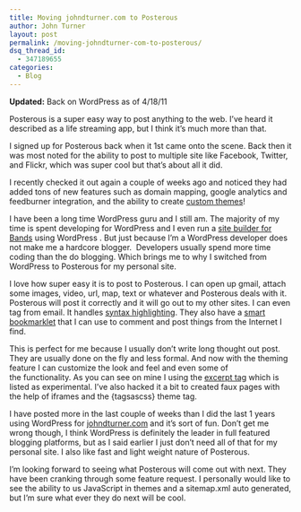 ```yaml
---
title: Moving johndturner.com to Posterous
author: John Turner
layout: post
permalink: /moving-johndturner-com-to-posterous/
dsq_thread_id:
  - 347189655
categories:
  - Blog
---
```

**Updated:** Back on WordPress as of 4/18/11

Posterous is a super easy way to post anything to the web. I&#8217;ve heard it described as a life streaming app, but I think it&#8217;s much more than that.

I signed up for Posterous back when it 1st came onto the scene. Back then it was most noted for the ability to post to multiple site like Facebook, Twitter, and Flickr, which was super cool but that&#8217;s about all it did.

I recently checked it out again a couple of weeks ago and noticed they had added tons of new features such as domain mapping, google analytics and feedburner integration, and the ability to create [custom themes][1]!

I have been a long time WordPress guru and I still am. The majority of my time is spent developing for WordPress and I even run a [site builder for Bands][2] using WordPress . But just because I&#8217;m a WordPress developer does not make me a hardcore blogger.  Developers usually spend more time coding than the do blogging. Which brings me to why I switched from WordPress to Posterous for my personal site.

I love how super easy it is to post to Posterous. I can open up gmail, attach some images, video, url, map, text or whatever and Posterous deals with it. Posterous will post it correctly and it will go out to my other sites. I can even tag from email. It handles [syntax highlighting][3]. They also have a [smart bookmarklet][4] that I can use to comment and post things from the Internet I find.

This is perfect for me because I usually don&#8217;t write long thought out post. They are usually done on the fly and less formal. And now with the theming feature I can customize the look and feel and even some of the functionality. As you can see on mine I using the [excerpt tag][5] which is listed as experimental. I&#8217;ve also hacked it a bit to created faux pages with the help of iframes and the {tagsascss} theme tag.

I have posted more in the last couple of weeks than I did the last 1 years using WordPress for [johndturner.com][6] and it&#8217;s sort of fun. Don&#8217;t get me wrong though, I think WordPress is definitely the leader in full featured blogging platforms, but as I said earlier I just don&#8217;t need all of that for my personal site. I also like fast and light weight nature of Posterous.

I&#8217;m looking forward to seeing what Posterous will come out with next. They have been cranking through some feature request. I personally would like to see the ability to us JavaScript in themes and a sitemap.xml auto generated, but I&#8217;m sure what ever they do next will be cool.

 [1]: http://blog.posterous.com/posterous-theming-its-here-its-live-and-its-t
 [2]: http://bandpress.org
 [3]: http://news.ycombinator.com/item?id=366718#
 [4]: http://posterous.com/help/bookmarklet
 [5]: http://posterous.com/theming/reference#block_BodyExcerpt
 [6]: http://johndturner.com